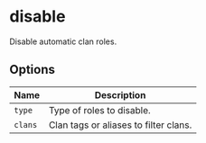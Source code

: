 # disable

Disable automatic clan roles.

## Options

| Name    | Description                           |
| ------- | ------------------------------------- |
| `type`  | Type of roles to disable.             |
| `clans` | Clan tags or aliases to filter clans. |
